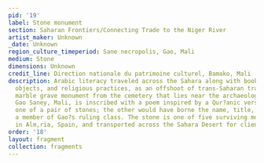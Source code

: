 ```yaml
---
pid: '19'
label: Stone monument
section: Saharan Frontiers/Connecting Trade to the Niger River
artist_maker: Unknown
_date: Unknown
region_culture_timeperiod: Sane necropolis, Gao, Mali
medium: Stone
dimensions: Unknown
credit_line: Direction nationale du patrimoine culturel, Bamako, Mali
description: Arabic literacy traveled across the Sahara along with books, inscribed
  objects, and religious practices, as an offshoot of trans-Saharan trade. This twelfth-century
  marble grave monument from the cemetery that lies near the archaeological site of
  Gao Saney, Mali, is inscribed with a poem inspired by a Qur?anic verse. It is likely
  one of a pair of stones; the other would have borne the name, title, and dates of
  a member of Gao?s ruling class. The stone is one of five surviving monuments made
  in Alm‚ria, Spain, and transported across the Sahara Desert for clients in Gao.
order: '18'
layout: fragment
collection: fragments
---
```

